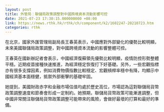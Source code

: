 ```yaml
---
layout: post
title: 外管局：聯儲局政策調整對中國跨境資本流動影響可控
date: 2021-07-23 17:30:15.000000000 +08:00
link: https://news.rthk.hk/rthk/ch/component/k2/1602247-20210723.htm
categories: rthk
---
```


在北京，國家外匯管理局副局長王春英表示，中國應對外部變化的優勢比較明顯，未來美國聯儲局政策調整，對中國跨境資本流動的影響整體可控。

王春英在國新辦記者會表示，中國經濟復蘇領先優勢比較明顯，疫情防控形勢整體平穩。近期疫苗接種快速推進，為經濟穩定恢復打下好基礎。另外，一些宏觀指標亦有很多支撐因素，例如消費物價指數比較穩定、宏觀槓桿率穩中有降，均顯示中國經濟基本面穩健，抵禦外部衝擊的基礎牢固。

她提到，美國財政赤字和金融市場估值均處於歷史高位，市場認為這對聯儲局貨幣政策調整速度和節奏會形成一定制約。她預期，聯儲局貨幣政策可能漸進調整，但中國非常關注聯儲局貨幣政策調整可能帶來的風險，會做好最壞的打算和最好的準備。
